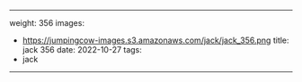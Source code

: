 
---
weight: 356
images:
- https://jumpingcow-images.s3.amazonaws.com/jack/jack_356.png
title: jack 356
date: 2022-10-27
tags:
- jack
---
